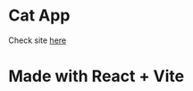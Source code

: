 <h1>Cat App</h1>

Check site <a href="https://catwiki-web.netlify.app/">here</a>

# Made with React + Vite
